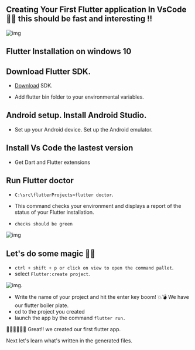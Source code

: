 ## Creating Your First Flutter application In VsCode 🚀🚀 this should be fast and interesting !!
![img](https://i.imgur.com/ZXyIiGX.png)
## Flutter  Installation on windows 10

 ## Download Flutter SDK.
 * [Download](https://storage.googleapis.com/flutter_infra/releases/stable/windows/flutter_windows_1.20.4-stable.zip) SDK.

  * Add flutter bin folder to your environmental variables.

 ## Android setup. Install Android Studio.
* Set up your Android device. Set up the Android emulator.

 ## Install Vs Code the lastest version
 * Get Dart and Flutter extensions 
  ## Run Flutter doctor
 * ``` C:\src\flutterProjects>flutter doctor ```.

 * This command checks your environment and displays a report of the status of your Flutter installation.

*  ```checks should be green```

 ![img](https://i.imgur.com/SuOmavv.png)

  ## Let's do some magic 🧙‍♀️

 * ```ctrl + shift + p or click on view to open the command pallet```.
 *  select  ```Flutter:create project```.

![img](https://i.imgur.com/FCwOsIa.png).

 * Write the name of your project and  hit the enter key boom! 💥💣 We have our flutter boiler plate.
  * cd to the project you created
  * launch the app by the command ```flutter run.```


🤗🎉🎉🎉🎉🎉 Great!! we  created  our first flutter app.

Next  let's learn what's written in the generated files.
 

